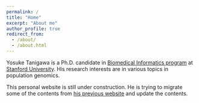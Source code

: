 ```yaml
---
permalink: /
title: "Home"
excerpt: "About me"
author_profile: true
redirect_from: 
  - /about/
  - /about.html
---
```


Yosuke Tanigawa is a Ph.D. candidate in [Biomedical Informatics program](http://bmi.stanford.edu) at [Stanford University](https://www.stanford.edu/). His research interests are in various topics in population genomics.

This personal website is still under construction. He is trying to migrate some of the contents from [his previous website](https://sites.google.com/site/yktanigawa/home) and update the contents.
